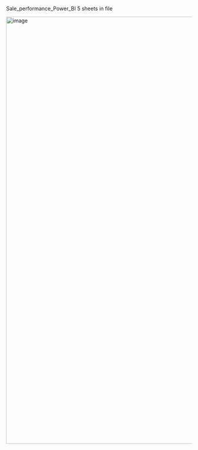 Sale_performance_Power_BI 
5 sheets in file

<img width="2176" height="1160" alt="image" src="https://github.com/user-attachments/assets/09255bfc-4d36-4cc1-b3b5-44b0627482ba" />
